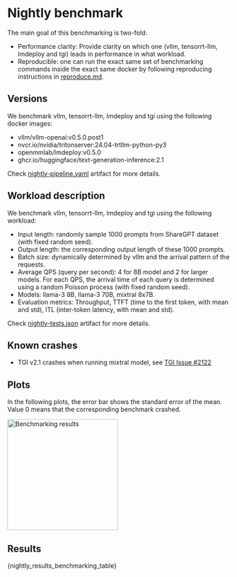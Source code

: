 
# Nightly benchmark

The main goal of this benchmarking is two-fold:
- Performance clarity: Provide clarity on which one (vllm, tensorrt-llm, lmdeploy and tgi) leads in performance in what workload.
- Reproducible: one can run the exact same set of benchmarking commands inside the exact same docker by following reproducing instructions in [reproduce.md]().


## Versions

We benchmark vllm, tensorrt-llm, lmdeploy and tgi using the following docker images:
- vllm/vllm-openai:v0.5.0.post1
- nvcr.io/nvidia/tritonserver:24.04-trtllm-python-py3
- openmmlab/lmdeploy:v0.5.0
- ghcr.io/huggingface/text-generation-inference:2.1

Check <a href="artifact://workspace/build/buildkite/vllm/performance-benchmark/.buildkite/nightly-benchmarks/nightly-pipeline.yaml">nightly-pipeline.yaml</a> artifact for more details.


## Workload description

We benchmark vllm, tensorrt-llm, lmdeploy and tgi using the following workload:

- Input length: randomly sample 1000 prompts from ShareGPT dataset (with fixed random seed).
- Output length: the corresponding output length of these 1000 prompts.
- Batch size: dynamically determined by vllm and the arrival pattern of the requests.
- Average QPS (query per second): 4 for 8B model and 2 for larger models. For each QPS, the arrival time of each query is determined using a random Poisson process (with fixed random seed).
- Models: llama-3 8B, llama-3 70B, mixtral 8x7B.
- Evaluation metrics: Throughput, TTFT (time to the first token, with mean and std), ITL (inter-token latency, with mean and std).

Check <a href="artifact://workspace/build/buildkite/vllm/performance-benchmark/.buildkite/nightly-benchmarks/tests/nightly-tests.json">nightly-tests.json</a> artifact for more details.


## Known crashes

- TGI v2.1 crashes when running mixtral model, see [TGI Issue #2122](https://github.com/huggingface/text-generation-inference/issues/2122)



## Plots

In the following plots, the error bar shows the standard error of the mean. Value 0 means that the corresponding benchmark crashed.

<img src="artifact://nightly_results.png" alt="Benchmarking results" height=250 >

## Results

{nightly_results_benchmarking_table}
